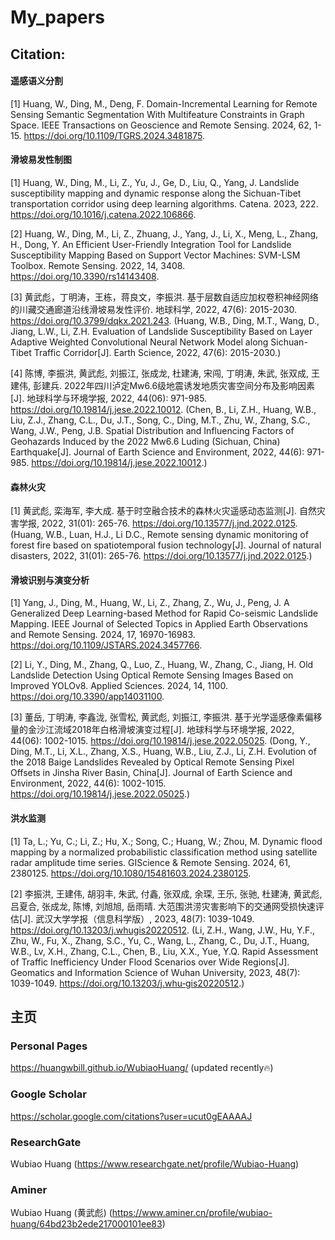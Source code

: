 # My_papers

## Citation: 

#### 遥感语义分割
[1] Huang, W., Ding, M., Deng, F. Domain-Incremental Learning for Remote Sensing Semantic Segmentation With Multifeature Constraints in Graph Space. IEEE Transactions on Geoscience and Remote Sensing. 2024, 62, 1-15. https://doi.org/10.1109/TGRS.2024.3481875.

#### 滑坡易发性制图
[1] Huang, W., Ding, M., Li, Z., Yu, J., Ge, D., Liu, Q., Yang, J. Landslide susceptibility mapping and dynamic response along the Sichuan-Tibet transportation corridor using deep learning algorithms. Catena. 2023, 222. https://doi.org/10.1016/j.catena.2022.106866.

[2] Huang, W., Ding, M., Li, Z., Zhuang, J., Yang, J., Li, X., Meng, L., Zhang, H., Dong, Y. An Efficient User-Friendly Integration Tool for Landslide Susceptibility Mapping Based on Support Vector Machines: SVM-LSM Toolbox. Remote Sensing. 2022, 14, 3408. https://doi.org/10.3390/rs14143408.

[3] 黄武彪，丁明涛，王栋，蒋良文，李振洪. 基于层数自适应加权卷积神经网络的川藏交通廊道沿线滑坡易发性评价. 地球科学, 2022, 47(6): 2015-2030. https://doi.org/10.3799/dqkx.2021.243. (Huang, W.B., Ding, M.T., Wang, D., Jiang, L.W., Li, Z.H. Evaluation of Landslide Susceptibility Based on Layer Adaptive Weighted Convolutional Neural Network Model along Sichuan-Tibet Traffic Corridor[J]. Earth Science, 2022, 47(6): 2015-2030.)

[4] 陈博, 李振洪, 黄武彪, 刘振江, 张成龙, 杜建涛, 宋闯, 丁明涛, 朱武, 张双成, 王建伟, 彭建兵. 2022年四川泸定Mw6.6级地震诱发地质灾害空间分布及影响因素 [J]. 地球科学与环境学报, 2022, 44(06): 971-985.  https://doi.org/10.19814/j.jese.2022.10012. (Chen, B., Li, Z.H., Huang, W.B., Liu, Z.J., Zhang, C.L., Du, J.T., Song, C., Ding, M.T., Zhu, W., Zhang, S.C., Wang, J.W., Peng, J.B. Spatial Distribution and Influencing Factors of Geohazards Induced by the 2022 Mw6.6 Luding (Sichuan, China) Earthquake[J]. Journal of Earth Science and Environment, 2022, 44(6): 971-985. https://doi.org/10.19814/j.jese.2022.10012.)

#### 森林火灾
[1] 黄武彪, 栾海军, 李大成. 基于时空融合技术的森林火灾遥感动态监测[J]. 自然灾害学报, 2022, 31(01): 265-76. https://doi.org/10.13577/j.jnd.2022.0125. (Huang, W.B., Luan, H.J., Li D.C., Remote sensing dynamic monitoring of forest fire based on spatiotemporal fusion technology[J]. Journal of natural disasters, 2022, 31(01): 265-76. https://doi.org/10.13577/j.jnd.2022.0125.)

#### 滑坡识别与演变分析
[1] Yang, J., Ding, M., Huang, W., Li, Z., Zhang, Z., Wu, J., Peng, J. A Generalized Deep Learning-based Method for Rapid Co-seismic Landslide Mapping. IEEE Journal of Selected Topics in Applied Earth Observations and Remote Sensing. 2024, 17, 16970-16983. https://doi.org/10.1109/JSTARS.2024.3457766.

[2] Li, Y., Ding, M., Zhang, Q., Luo, Z., Huang, W., Zhang, C., Jiang, H. Old Landslide Detection Using Optical Remote Sensing Images Based on Improved YOLOv8. Applied Sciences. 2024, 14, 1100. https://doi.org/10.3390/app14031100.

[3] 董岳, 丁明涛, 李鑫泷, 张雪松, 黄武彪, 刘振江, 李振洪. 基于光学遥感像素偏移量的金沙江流域2018年白格滑坡演变过程[J]. 地球科学与环境学报, 2022, 44(06): 1002-1015. https://doi.org/10.19814/j.jese.2022.05025. (Dong, Y., Ding, M.T., Li, X.L., Zhang, X.S., Huang, W.B., Liu, Z.J., Li, Z.H. Evolution of the 2018 Baige Landslides Revealed by Optical Remote Sensing Pixel Offsets in Jinsha River Basin, China[J]. Journal of Earth Science and Environment, 2022, 44(6): 1002-1015. https://doi.org/10.19814/j.jese.2022.05025.)

#### 洪水监测
[1] Ta, L.; Yu, C.; Li, Z.; Hu, X.; Song, C.; Huang, W.; Zhou, M. Dynamic flood mapping by a normalized probabilistic classification method using satellite radar amplitude time series. GIScience & Remote Sensing. 2024, 61, 2380125. https://doi.org/10.1080/15481603.2024.2380125.

[2] 李振洪, 王建伟, 胡羽丰, 朱武, 付鑫, 张双成, 余琛, 王乐, 张驰, 杜建涛, 黄武彪, 吕夏合, 张成龙, 陈博, 刘旭旭, 岳雨晴. 大范围洪涝灾害影响下的交通网受损快速评估[J]. 武汉大学学报（信息科学版）, 2023, 48(7): 1039-1049. https://doi.org/10.13203/j.whugis20220512. (Li, Z.H., Wang, J.W., Hu, Y.F., Zhu, W., Fu, X., Zhang, S.C., Yu, C., Wang, L., Zhang, C., Du, J.T., Huang, W.B., Lv, X.H., Zhang, C.L., Chen, B., Liu, X.X., Yue, Y.Q. Rapid Assessment of Traffic Inefficiency Under Flood Scenarios over Wide Regions[J]. Geomatics and Information Science of Wuhan University, 2023, 48(7): 1039-1049. https://doi.org/10.13203/j.whu‑gis20220512.)

## 主页
### Personal Pages
https://huangwbill.github.io/WubiaoHuang/ (updated recently🔥)
### Google Scholar
https://scholar.google.com/citations?user=ucut0gEAAAAJ
### ResearchGate
Wubiao Huang (https://www.researchgate.net/profile/Wubiao-Huang)
### Aminer
Wubiao Huang (黄武彪) (https://www.aminer.cn/profile/wubiao-huang/64bd23b2ede217000101ee83)
